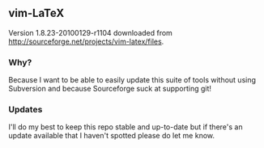 ## vim-LaTeX

Version 1.8.23-20100129-r1104 downloaded from
http://sourceforge.net/projects/vim-latex/files.

### Why?

Because I want to be able to easily update this suite of tools without using
Subversion and because Sourceforge suck at supporting git!

### Updates

I'll do my best to keep this repo stable and up-to-date but if there's an
update available that I haven't spotted please do let me know.
